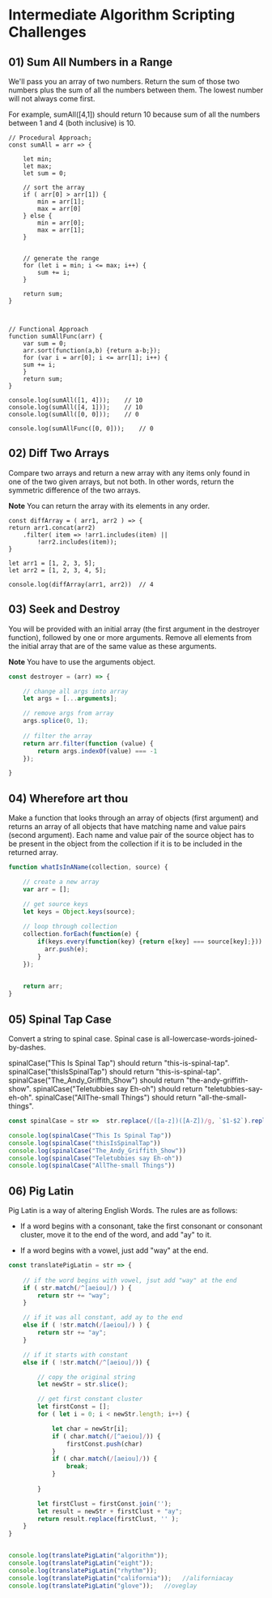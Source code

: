 # Intermediate Algorithm Scripting Challenges

## 01)  Sum All Numbers in a Range

We'll pass you an array of two numbers. Return the sum of those two numbers plus the sum of all the numbers between them. The lowest number will not always come first.

For example, sumAll([4,1]) should return 10 because sum of all the numbers between 1 and 4 (both inclusive) is 10.


    // Procedural Approach;
    const sumAll = arr => {

        let min;
        let max;
        let sum = 0;

        // sort the array
        if ( arr[0] > arr[1]) {
            min = arr[1];
            max = arr[0]
        } else {
            min = arr[0];
            max = arr[1];
        }


        // generate the range
        for (let i = min; i <= max; i++) {
            sum += i;
        }

        return sum;
    }



    // Functional Approach
    function sumAllFunc(arr) {
        var sum = 0;
        arr.sort(function(a,b) {return a-b;});
        for (var i = arr[0]; i <= arr[1]; i++) {
        sum += i;
        }
        return sum;
    }

    console.log(sumAll([1, 4]));    // 10
    console.log(sumAll([4, 1]));    // 10
    console.log(sumAll([0, 0]));    // 0

    console.log(sumAllFunc([0, 0]));    // 0


## 02) Diff Two Arrays

Compare two arrays and return a new array with any items only found in one of the two given arrays, but not both. In other words, return the symmetric difference of the two arrays.

**Note**
You can return the array with its elements in any order.


    const diffArray = ( arr1, arr2 ) => {
    return arr1.concat(arr2)
        .filter( item => !arr1.includes(item) || 
            !arr2.includes(item));
    }

    let arr1 = [1, 2, 3, 5];
    let arr2 = [1, 2, 3, 4, 5];

    console.log(diffArray(arr1, arr2))  // 4


## 03) Seek and Destroy

You will be provided with an initial array (the first argument in the destroyer function), followed by one or more arguments. Remove all elements from the initial array that are of the same value as these arguments.

**Note**
You have to use the arguments object.

``` javascript
const destroyer = (arr) => {

    // change all args into array
    let args = [...arguments];

    // remove args from array
    args.splice(0, 1);
    
    // filter the array
    return arr.filter(function (value) {
        return args.indexOf(value) === -1
    });

}
```



## 04) Wherefore art thou

Make a function that looks through an array of objects (first argument) and returns an array of all objects that have matching name and value pairs (second argument). Each name and value pair of the source object has to be present in the object from the collection if it is to be included in the returned array.


```javascript
function whatIsInAName(collection, source) {

    // create a new array
    var arr = [];

    // get source keys
    let keys = Object.keys(source);
    
    // loop through collection
    collection.forEach(function(e) {
        if(keys.every(function(key) {return e[key] === source[key];})) {
          arr.push(e);
        }
    });
    

    return arr;
}
```


## 05) Spinal Tap Case

Convert a string to spinal case. Spinal case is all-lowercase-words-joined-by-dashes.

spinalCase("This Is Spinal Tap") should return "this-is-spinal-tap".
spinalCase("thisIsSpinalTap") should return "this-is-spinal-tap".
spinalCase("The_Andy_Griffith_Show") should return "the-andy-griffith-show".
spinalCase("Teletubbies say Eh-oh") should return "teletubbies-say-eh-oh".
spinalCase("AllThe-small Things") should return "all-the-small-things".

```javascript
const spinalCase = str =>  str.replace(/([a-z])([A-Z])/g, `$1-$2`).replace(/\s+|_+/g, `-`).toLowerCase();

console.log(spinalCase("This Is Spinal Tap")) 
console.log(spinalCase("thisIsSpinalTap")) 
console.log(spinalCase("The_Andy_Griffith_Show")) 
console.log(spinalCase("Teletubbies say Eh-oh"))
console.log(spinalCase("AllThe-small Things"))
```


## 06) Pig Latin
Pig Latin is a way of altering English Words. The rules are as follows:

- If a word begins with a consonant, take the first consonant or consonant cluster, move it to the end of the word, and add "ay" to it.

- If a word begins with a vowel, just add "way" at the end.

```javascript
const translatePigLatin = str => {
    
    // if the word begins with vowel, jsut add "way" at the end
    if ( str.match(/^[aeiou]/) ) {
        return str += "way";
    }

    // if it was all constant, add ay to the end
    else if ( !str.match(/[aeiou]/) ) {
        return str += "ay";
    }

    // if it starts with constant
    else if ( !str.match(/^[aeiou]/)) {

        // copy the original string
        let newStr = str.slice();

        // get first constant cluster
        let firstConst = [];
        for ( let i = 0; i < newStr.length; i++) {

            let char = newStr[i];
            if ( char.match(/[^aeiou]/)) {
                firstConst.push(char)
            }
            if ( char.match(/[aeiou]/)) {
                break;
            }
            
        }

        let firstClust = firstConst.join('');
        let result = newStr + firstClust + "ay";
        return result.replace(firstClust, '' );
    }
}


console.log(translatePigLatin("algorithm"));
console.log(translatePigLatin("eight"));
console.log(translatePigLatin("rhythm"));
console.log(translatePigLatin("california"));   //aliforniacay
console.log(translatePigLatin("glove"));   //oveglay
```